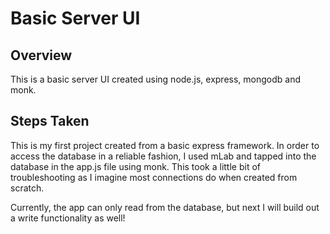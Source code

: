 # Basic Server UI

## Overview
This is a basic server UI created using node.js, express, mongodb and monk.

## Steps Taken
This is my first project created from a basic express framework. In order to access the database in a reliable fashion, I used mLab and tapped into the database in the app.js file using monk. This took a little bit of troubleshooting as I imagine most connections do when created from scratch.
  
Currently, the app can only read from the database, but next I will build out a write functionality as well!